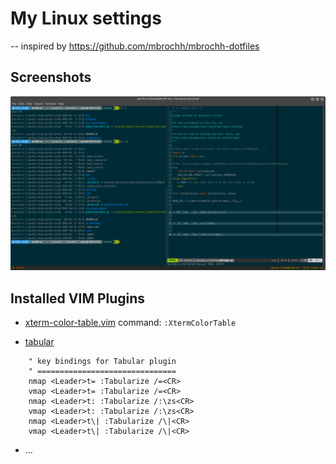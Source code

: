 My Linux settings
=================
-- inspired by https://github.com/mbrochh/mbrochh-dotfiles


Screenshots
-----------
![screenshot 1](screenshots/screenshot-01.png "Screenshot 1")


Installed VIM Plugins
---------------------

* [xterm-color-table.vim](https://github.com/guns/xterm-color-table.vim)
  command: `:XtermColorTable`

* [tabular](https://github.com/godlygeek/tabular)
```
    " key bindings for Tabular plugin
    " ===============================
    nmap <Leader>t= :Tabularize /=<CR>
    vmap <Leader>t= :Tabularize /=<CR>
    nmap <Leader>t: :Tabularize /:\zs<CR>
    vmap <Leader>t: :Tabularize /:\zs<CR>
    nmap <Leader>t\| :Tabularize /\|<CR>
    vmap <Leader>t\| :Tabularize /\|<CR>
```
  
* ...
